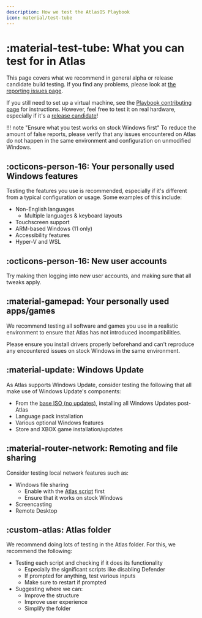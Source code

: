 ```yaml
---
description: How we test the AtlasOS Playbook
icon: material/test-tube
---
```


# :material-test-tube: What you can test for in Atlas

This page covers what we recommend in general alpha or release candidate build testing. If you find any problems, please look at [the reporting issues page](reporting-issues.md).

If you still need to set up a virtual machine, see the [Playbook contributing page](../playbook.md) for instructions. However, feel free to test it on real hardware, especially if it's a [release candidate](../../general-faq/testing-nightly-builds.md)!

!!! note "Ensure what you test works on stock Windows first"
    To reduce the amount of false reports, please verify that any issues encountered on Atlas do not happen in the same environment and configuration on unmodified Windows.

## :octicons-person-16: Your personally used Windows features

Testing the features you use is recommended, especially if it's different from a typical configuration or usage. Some examples of this include:

- Non-English languages
    - Multiple languages & keyboard layouts
- Touchscreen support
- ARM-based Windows (11 only)
- Accessibility features
- Hyper-V and WSL

## :octicons-person-16: New user accounts

Try making then logging into new user accounts, and making sure that all tweaks apply.

## :material-gamepad: Your personally used apps/games

We recommend testing all software and games you use in a realistic environment to ensure that Atlas has not introduced incompatibilities.

Please ensure you install drivers properly beforehand and can't reproduce any encountered issues on stock Windows in the same environment.

## :material-update: Windows Update

As Atlas supports Windows Update, consider testing the following that all make use of Windows Update's components:

- From the [base ISO (no updates)](../playbook.md#which-snapshots-to-make), installing all Windows Updates post-Atlas
- Language pack installation
- Various optional Windows features
- Store and XBOX game installation/updates

## :material-router-network: Remoting and file sharing

Consider testing local network features such as:

- Windows file sharing
    - Enable with the [Atlas script](../../getting-started/post-installation/atlas-folder/general-configuration.md#file-sharing) first
    - Ensure that it works on stock Windows
- Screencasting
- Remote Desktop

## :custom-atlas: Atlas folder

We recommend doing lots of testing in the Atlas folder. For this, we recommend the following:

- Testing each script and checking if it does its functionality
    - Especially the significant scripts like disabling Defender
    - If prompted for anything, test various inputs
    - Make sure to restart if prompted
- Suggesting where we can:
    - Improve the structure
    - Improve user experience
    - Simplify the folder
